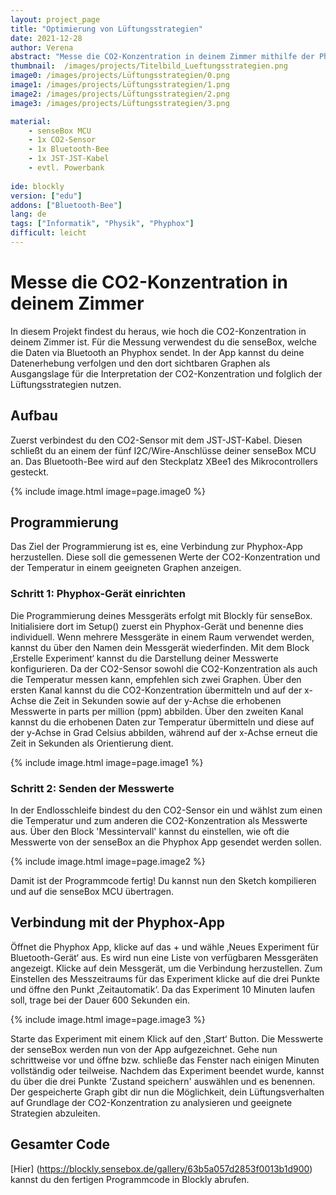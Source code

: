 ```yaml
---
layout: project_page
title: "Optimierung von Lüftungsstrategien"
date: 2021-12-28
author: Verena
abstract: "Messe die CO2-Konzentration in deinem Zimmer mithilfe der Phyphox-App."
thumbnail:  /images/projects/Titelbild_Lueftungsstrategien.png
image0: /images/projects/Lüftungsstrategien/0.png
image1: /images/projects/Lüftungsstrategien/1.png
image2: /images/projects/Lüftungsstrategien/2.png
image3: /images/projects/Lüftungsstrategien/3.png

material:
    - senseBox MCU
    - 1x CO2-Sensor
    - 1x Bluetooth-Bee
    - 1x JST-JST-Kabel 
    - evtl. Powerbank
    
ide: blockly
version: ["edu"]   
addons: ["Bluetooth-Bee"]  
lang: de
tags: ["Informatik", "Physik", "Phyphox"]
difficult: leicht
---
```

<head><title>Optimierung von Lüftungsstrategien mithilfe von Phyphox</title></head>

# Messe die CO2-Konzentration in deinem Zimmer
In diesem Projekt findest du heraus, wie hoch die CO2-Konzentration in deinem Zimmer ist. Für die Messung verwendest du die senseBox, welche die Daten via Bluetooth an Phyphox sendet. In der App kannst du deine Datenerhebung verfolgen und den dort sichtbaren Graphen als Ausgangslage für die Interpretation der CO2-Konzentration und folglich der Lüftungsstrategien nutzen.  

## Aufbau
Zuerst verbindest du den CO2-Sensor mit dem JST-JST-Kabel. Diesen schließt du an einem der fünf I2C/Wire-Anschlüsse deiner senseBox MCU an. Das Bluetooth-Bee wird auf den Steckplatz XBee1 des Mikrocontrollers gesteckt. 

{% include image.html image=page.image0 %}

## Programmierung

Das Ziel der Programmierung ist es, eine Verbindung zur Phyphox-App herzustellen. Diese soll die gemessenen Werte der CO2-Konzentration und der Temperatur in einem geeigneten Graphen anzeigen.

### Schritt 1: Phyphox-Gerät einrichten
Die Programmierung deines Messgeräts erfolgt mit Blockly für senseBox. Initialisiere dort im Setup() zuerst ein Phyphox-Gerät und benenne dies individuell. Wenn mehrere Messgeräte in einem Raum verwendet werden, kannst du über den Namen dein Messgerät wiederfinden. Mit dem Block ‚Erstelle Experiment‘ kannst du die Darstellung deiner Messwerte konfigurieren. Da der CO2-Sensor sowohl die CO2-Konzentration als auch die Temperatur messen kann, empfehlen sich zwei Graphen. Über den ersten Kanal kannst du die CO2-Konzentration übermitteln und auf der x-Achse die Zeit in Sekunden sowie auf der y-Achse die erhobenen Messwerte in parts per million (ppm) abbilden. Über den zweiten Kanal kannst du die erhobenen Daten zur Temperatur übermitteln und diese auf der y-Achse in Grad Celsius abbilden, während auf der x-Achse erneut die Zeit in Sekunden als Orientierung dient. 

{% include image.html image=page.image1 %}

### Schritt 2: Senden der Messwerte
In der Endlosschleife bindest du den CO2-Sensor ein und wählst zum einen die Temperatur und zum anderen die CO2-Konzentration als Messwerte aus. Über den Block 'Messintervall' kannst du einstellen, wie oft die Messwerte von der senseBox an die Phyphox App gesendet werden sollen.

{% include image.html image=page.image2 %}

 Damit ist der Programmcode fertig! Du kannst nun den Sketch kompilieren und auf die senseBox MCU übertragen.

## Verbindung mit der Phyphox-App
Öffnet die Phyphox App, klicke auf das + und wähle ‚Neues Experiment für Bluetooth-Gerät‘ aus. Es wird nun eine Liste von verfügbaren Messgeräten angezeigt. Klicke auf dein Messgerät, um die Verbindung herzustellen. Zum Einstellen des Messzeitraums für das Experiment klicke auf die drei Punkte und öffne den Punkt ‚Zeitautomatik‘. Da das Experiment 10 Minuten laufen soll, trage bei der Dauer 600 Sekunden ein.

{% include image.html image=page.image3 %}

Starte das Experiment mit einem Klick auf den ‚Start‘ Button. Die Messwerte der senseBox werden nun von der App aufgezeichnet. 
Gehe nun schrittweise vor und öffne bzw. schließe das Fenster nach einigen Minuten vollständig oder teilweise. Nachdem das Experiment beendet wurde, kannst du über die drei Punkte 'Zustand speichern' auswählen und es benennen. Der gespeicherte Graph gibt dir nun die Möglichkeit, dein Lüftungsverhalten auf Grundlage der CO2-Konzentration zu analysieren und geeignete Strategien abzuleiten. 


## Gesamter Code

 [Hier] (https://blockly.sensebox.de/gallery/63b5a057d2853f0013b1d900) kannst du den fertigen Programmcode in Blockly abrufen. 
